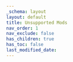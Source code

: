```yaml
---
_schema: layout
layout: default
title: Unsupported Mods
nav_order: 1
nav_exclude: false
has_children: true
has_toc: false
last_modified_date:
---
```

